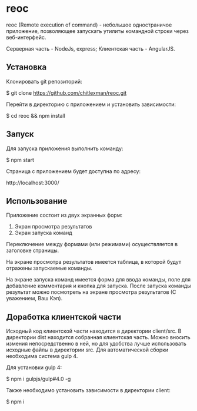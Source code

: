 # reoc
reoc (Remote execution of command) - небольшое одностраничое  приложение, позволяющее запускать утилиты командной строки через веб-интерфейс.

Серверная часть - NodeJs, express;
Клиентская часть - AngularJS.

## Установка

Клонировать git репозиторий:

$ git clone https://github.com/chitlexman/reoc.git

Перейти в директорию с приложением и установить зависимости:

$ cd reoc && npm install

## Запуск

Для запуска приложения выполнить команду:

$ npm start

Страница с приложением будет доступна по адресу: 

http://localhost:3000/

## Использование

Приложение состоит из двух экранных форм:

1. Экран просмотра результатов
2. Экран запуска команд

Переключение между формами (или режимами) осуществляется в заголовке страницы.

На экране просмотра результатов имеется таблица, в которой будут отражены запускаемые команды.

На экране запуска команд имеется форма для ввода команды, поле для добавление комментария и кнопка для запуска. После запуска команды результат можно посмотреть на экране просмотра результатов (С уважением, Ваш Кэп).

## Доработка клиентской части

Исходный код клиентской части находится в директории client/src. В директории dist находится собранная клиентская часть. Можно вносить измения непосредственно в ней, но для удобства лучше использовать исходные файлы в директории src. Для автоматической сборки необходима система gulp 4. 

Для установки gulp 4: 

$ npm i gulpjs/gulp#4.0 -g

Также необходимо установить зависимости в директории client:

$ npm i
